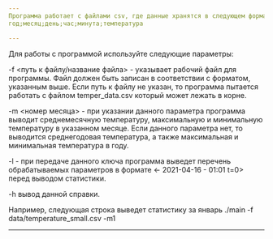 ```yaml
---
Программа работает с файлами csv, где данные хранятся в следующем формате -
год;месяц;день;час;минута;температура

---
```


Для работы с программой используйте следующие параметры:

-f <путь к файлу/название файла> - указывает рабочий файл для программы. Файл должен быть записан в соответствии с форматом, указанным выше. Если путь к файлу не указан, то программа пытается работать с файлом temper_data.csv который может лежать в корне.

-m <номер месяца> - при указании данного параметра программа выводит среднемесячную температуру, максимальную и минимальную температуру в указанном месяце. Если данного параметра нет, то выводится среднегодовая температура, а также максимальная и минимальная температура в году.

-l - при передаче данного ключа программа выведет перечень обрабатываемых параметров в формате <- 2021-04-16 - 01:01  t=0> перед выводом статистики.

-h вывод данной справки.

Например, следующая строка выведет статистику за январь
./main -f data/temperature_small.csv -m1

---